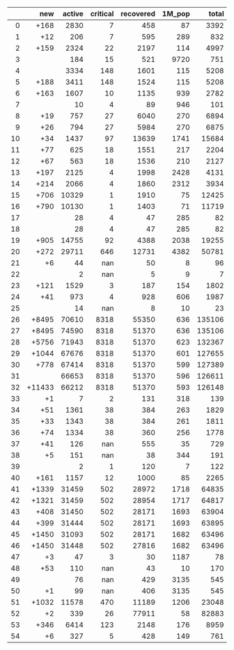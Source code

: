 |    |    new |   active |   critical |   recovered |   1M_pop |   total |
|---:|-------:|---------:|-----------:|------------:|---------:|--------:|
|  0 |   +168 |     2830 |          7 |         458 |       87 |    3392 |
|  1 |    +12 |      206 |          7 |         595 |      289 |     832 |
|  2 |   +159 |     2324 |         22 |        2197 |      114 |    4997 |
|  3 |        |      184 |         15 |         521 |     9720 |     751 |
|  4 |        |     3334 |        148 |        1601 |      115 |    5208 |
|  5 |   +188 |     3411 |        148 |        1524 |      115 |    5208 |
|  6 |   +163 |     1607 |         10 |        1135 |      939 |    2782 |
|  7 |        |       10 |          4 |          89 |      946 |     101 |
|  8 |    +19 |      757 |         27 |        6040 |      270 |    6894 |
|  9 |    +26 |      794 |         27 |        5984 |      270 |    6875 |
| 10 |    +34 |     1437 |         97 |       13639 |     1741 |   15684 |
| 11 |    +77 |      625 |         18 |        1551 |      217 |    2204 |
| 12 |    +67 |      563 |         18 |        1536 |      210 |    2127 |
| 13 |   +197 |     2125 |          4 |        1998 |     2428 |    4131 |
| 14 |   +214 |     2066 |          4 |        1860 |     2312 |    3934 |
| 15 |   +706 |    10329 |          1 |        1910 |       75 |   12425 |
| 16 |   +790 |    10130 |          1 |        1403 |       71 |   11719 |
| 17 |        |       28 |          4 |          47 |      285 |      82 |
| 18 |        |       28 |          4 |          47 |      285 |      82 |
| 19 |   +905 |    14755 |         92 |        4388 |     2038 |   19255 |
| 20 |   +272 |    29711 |        646 |       12731 |     4382 |   50781 |
| 21 |     +6 |       44 |        nan |          50 |        8 |      96 |
| 22 |        |        2 |        nan |           5 |        9 |       7 |
| 23 |   +121 |     1529 |          3 |         187 |      154 |    1802 |
| 24 |    +41 |      973 |          4 |         928 |      606 |    1987 |
| 25 |        |       14 |        nan |           8 |       10 |      23 |
| 26 |  +8495 |    70610 |       8318 |       55350 |      636 |  135106 |
| 27 |  +8495 |    74590 |       8318 |       51370 |      636 |  135106 |
| 28 |  +5756 |    71943 |       8318 |       51370 |      623 |  132367 |
| 29 |  +1044 |    67676 |       8318 |       51370 |      601 |  127655 |
| 30 |   +778 |    67414 |       8318 |       51370 |      599 |  127389 |
| 31 |        |    66653 |       8318 |       51370 |      596 |  126611 |
| 32 | +11433 |    66212 |       8318 |       51370 |      593 |  126148 |
| 33 |     +1 |        7 |          2 |         131 |      318 |     139 |
| 34 |    +51 |     1361 |         38 |         384 |      263 |    1829 |
| 35 |    +33 |     1343 |         38 |         384 |      261 |    1811 |
| 36 |    +74 |     1334 |         38 |         360 |      256 |    1778 |
| 37 |    +41 |      126 |        nan |         555 |       35 |     729 |
| 38 |     +5 |      151 |        nan |          38 |      344 |     191 |
| 39 |        |        2 |          1 |         120 |        7 |     122 |
| 40 |   +161 |     1157 |         12 |        1000 |       85 |    2265 |
| 41 |  +1339 |    31459 |        502 |       28972 |     1718 |   64835 |
| 42 |  +1321 |    31459 |        502 |       28954 |     1717 |   64817 |
| 43 |   +408 |    31450 |        502 |       28171 |     1693 |   63904 |
| 44 |   +399 |    31444 |        502 |       28171 |     1693 |   63895 |
| 45 |  +1450 |    31093 |        502 |       28171 |     1682 |   63496 |
| 46 |  +1450 |    31448 |        502 |       27816 |     1682 |   63496 |
| 47 |     +3 |       47 |          3 |          30 |     1187 |      78 |
| 48 |    +53 |      110 |        nan |          43 |       10 |     170 |
| 49 |        |       76 |        nan |         429 |     3135 |     545 |
| 50 |     +1 |       99 |        nan |         406 |     3135 |     545 |
| 51 |  +1032 |    11578 |        470 |       11189 |     1206 |   23048 |
| 52 |     +2 |      339 |         26 |       77911 |       58 |   82883 |
| 53 |   +346 |     6414 |        123 |        2148 |      176 |    8959 |
| 54 |     +6 |      327 |          5 |         428 |      149 |     761 |